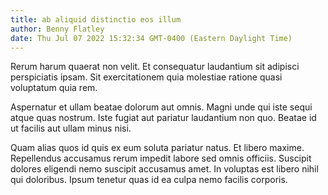 ```yaml
---
title: ab aliquid distinctio eos illum
author: Benny Flatley
date: Thu Jul 07 2022 15:32:34 GMT-0400 (Eastern Daylight Time)
---
```

Rerum harum quaerat non velit. Et consequatur laudantium sit adipisci perspiciatis ipsam. Sit exercitationem quia molestiae ratione quasi voluptatum quia rem.

 Aspernatur et ullam beatae dolorum aut omnis. Magni unde qui iste sequi atque quas nostrum. Iste fugiat aut pariatur laudantium non quo. Beatae id ut facilis aut ullam minus nisi.

 Quam alias quos id quis ex eum soluta pariatur natus. Et libero maxime. Repellendus accusamus rerum impedit labore sed omnis officiis. Suscipit dolores eligendi nemo suscipit accusamus amet. In voluptas est libero nihil qui doloribus. Ipsum tenetur quas id ea culpa nemo facilis corporis.